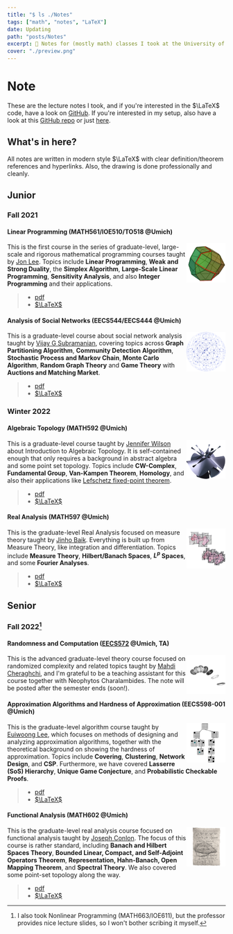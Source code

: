 ```yaml
---
title: "$ ls ./Notes"
tags: ["math", "notes", "LaTeX"]
date: Updating
path: "posts/Notes"
excerpt: 📝 Notes for (mostly math) classes I took at the University of Michigan.
cover: "./preview.png"
---
```


# Note

These are the lecture notes I took, and if you're interested in the $\LaTeX$ code, have a look on [GitHub](https://github.com/sleepymalc/Notes). If you're interested in my setup, also have a look at this [GitHub repo](https://github.com/sleepymalc/VSCode-LaTeX-Inkscape) or just [here](./VSCode-LaTeX-Inkscape).

## What's in here?

All notes are written in modern style $\LaTeX$ with clear definition/theorem references and hyperlinks. Also, the drawing is done professionally and cleanly.

## Junior

### Fall 2021

#### Linear Programming (MATH561/IOE510/TO518 @Umich)

<p>
	<img src="./figures/MATH561.png" align="right" width="18%"/>
</p>

This is the first course in the series of graduate-level, large-scale and rigorous mathematical programming courses taught by [Jon Lee](https://sites.google.com/site/jonleewebpage/). Topics include **Linear Programming**, **Weak and Strong Duality**, the **Simplex Algorithm**, **Large-Scale Linear Programming**, **Sensitivity Analysis**, and also **Integer Programming** and their applications.
>
> * [pdf](./Notes/LinProg.pdf)
> * [$\LaTeX$](https://github.com/sleepymalc/Notes/tree/main/MATH561-Linear-Programming)

#### Analysis of Social Networks (EECS544/EECS444 @Umich)

<p>
	<img src="./figures/EECS544.png" align="right" width="18%"/>
</p>

This is a graduate-level course about social network analysis taught by [Vijay G Subramanian](https://subramanian.engin.umich.edu/), covering topics across **Graph Partitioning Algorithm**, **Community Detection Algorithm**, **Stochastic Process and Markov Chain**, **Monte Carlo Algorithm**, **Random Graph Theory** and **Game Theory** with **Auctions and Matching Market**.
>
> * [pdf](./Notes/SocNetAnalysis.pdf)
> * [$\LaTeX$](https://github.com/sleepymalc/Notes/tree/main/EECS544-Analysis-of-Social-Networks)

### Winter 2022

#### Algebraic Topology (MATH592 @Umich)

<p>
	<img src="./figures/MATH592.png" align="right" width="18%"/>
</p>

This is a graduate-level course taught by [Jennifer Wilson](http://www.math.lsa.umich.edu/~jchw/) about Introduction to Algebraic Topology. It is self-contained enough that only requires a background in abstract algebra and some point set topology. Topics include **CW-Complex**, **Fundamental Group**, **Van-Kampen Theorem**, **Homology**, and also their applications like [Lefschetz fixed-point theorem](https://en.wikipedia.org/wiki/Lefschetz_fixed-point_theorem).
>
> * [pdf](./Notes/AlgTop.pdf)
> * [$\LaTeX$](https://github.com/sleepymalc/Notes/tree/main/MATH592-Introduction-to-Algebraic-Topology)

#### Real Analysis (MATH597 @Umich)

<p>
	<img src="./figures/MATH597.png" align="right" width="18%"/>
</p>

This is the graduate-level Real Analysis focused on measure theory taught by [Jinho Baik](http://www.math.lsa.umich.edu/~baik/Welcome.html). Everything is built up from Measure Theory, like integration and differentiation. Topics include **Measure Theory**, **Hilbert/Banach Spaces**, **$L^p$ Spaces**, and some **Fourier Analyses**.
>
> * [pdf](./Notes/ReAnalysis.pdf)
> * [$\LaTeX$](https://github.com/sleepymalc/Notes/tree/main/MATH597-AnalysisII)

## Senior

### Fall 2022[^1]

[^1]: I also took Nonlinear Programming (MATH663/IOE611), but the professor provides nice lecture slides, so I won't bother scribing it myself.

#### Randomness and Computation ([EECS572](https://mahdi.ch/eecs572/) @Umich, TA)

<p>
	<img src="./figures/EECS572.png" align="right" width="18%"/>
</p>

This is the advanced graduate-level theory course focused on randomized complexity and related topics taught by [Mahdi Cheraghchi](https://mahdi.ch/), and I'm grateful to be a teaching assistant for this course together with Neophytos Charalambides. The note will be posted after the semester ends (soon!).
<!-- >
> * [pdf](./Notes/Rand-Comp.pdf) -->

#### Approximation Algorithms and Hardness of Approximation (EECS598-001 @Umich)

<p>
	<img src="./figures/EECS598-001.png" align="right" width="18%"/>
</p>

This is the graduate-level algorithm course taught by [Euiwoong Lee](https://web.eecs.umich.edu/~euiwoong/), which focuses on methods of designing and analyzing approximation algorithms, together with the theoretical background on showing the hardness of approximation. Topics include **Covering**, **Clustering**, **Network Design**, and **CSP**. Furthermore, we have covered **Lasserre (SoS) Hierarchy**, **Unique Game Conjecture**, and **Probabilistic Checkable Proofs**.
>
> * [pdf](./Notes/AppxAlgo.pdf)
> * [$\LaTeX$](https://github.com/sleepymalc/Notes/tree/main/EECS598-001-Approximation-Algorithms-and-Hardness-of-Approximation)

#### Functional Analysis (MATH602 @Umich)

<p>
	<img src="./figures/MATH602.png" align="right" width="18%"/>
</p>

This is the graduate-level real analysis course focused on functional analysis taught by [Joseph Conlon](http://www.math.lsa.umich.edu/~conlon/). The focus of this course is rather standard, including **Banach and Hilbert Spaces Theory**, **Bounded Linear, Compact, and Self-Adjoint Operators Theorem**, **Representation, Hahn-Banach, Open Mapping Theorem**, and **Spectral Theory**. We also covered some point-set topology along the way.
>
> * [pdf](./Notes/ReAnalysisII.pdf)
> * [$\LaTeX$](https://github.com/sleepymalc/Notes/tree/main/MATH602-Real-Analysis-II)
